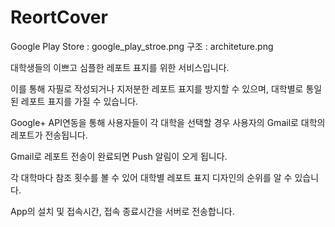 # ReortCover
Google Play Store : google_play_stroe.png
구조 : architeture.png

대학생들의 이쁘고 심플한 레포트 표지를 위한 서비스입니다.

이를 통해 자필로 작성되거나 지저분한 레포트 표지를 방지할 수 있으며, 대학별로 통일 된 레포트 표지를 가질 수 있습니다.

Google+ API연동을 통해 사용자들이 각 대학을 선택할 경우 사용자의 Gmail로 대학의 레포트가 전송됩니다.

Gmail로 레포트 전송이 완료되면 Push 알림이 오게 됩니다.

각 대학마다 참조 횟수를 볼 수 있어 대학별 레포트 표지 디자인의 순위를 알 수 있습니다.

App의 설치 및 접속시간, 접속 종료시간을 서버로 전송합니다.
